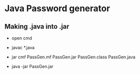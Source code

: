 # Java Password generator

## Making .java into .jar

- open cmd

- javac *.java

- jar cmf PassGen.mf PassGen.jar PassGen.class PassGen.java

- java -jar PassGen.jar
